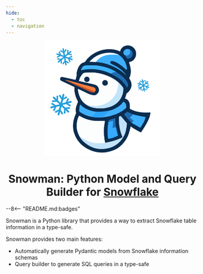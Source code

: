 ```yaml
---
hide:
  - toc
  - navigation
---
```


<div style="text-align: center">
    <img alt="logo" src="https://raw.githubusercontent.com/yassun7010/snowman-py/main/docs/images/logo.svg" width="300" />
    <h1><strong>Snowman:</strong> Python Model and Query Builder for
    <a href="https://www.snowflake.com/">Snowflake</a></h1>
</div>

--8<-- "README.md:badges"

Snowman is a Python library that provides a way to extract Snowflake table information in a type-safe.

Snowman provides two main features:

* Automatically generate Pydantic models from Snowflake information schemas
* Query builder to generate SQL queries in a type-safe
